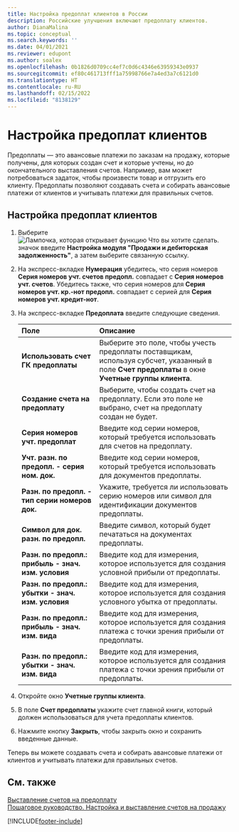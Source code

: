 ```yaml
---
title: Настройка предоплат клиентов в России
description: Российские улучшения включают предоплату клиентов.
author: DianaMalina
ms.topic: conceptual
ms.search.keywords: ''
ms.date: 04/01/2021
ms.reviewer: edupont
ms.author: soalex
ms.openlocfilehash: 0b1826d0709cc4ef7c0d6c4346e63959343e0937
ms.sourcegitcommit: ef80c461713fff1a75998766e7a4ed3a7c6121d0
ms.translationtype: HT
ms.contentlocale: ru-RU
ms.lasthandoff: 02/15/2022
ms.locfileid: "8138129"
---
```

# <a name="set-up-customer-prepayments"></a>Настройка предоплат клиентов

Предоплаты — это авансовые платежи по заказам на продажу, которые получены, для которых создан счет и которые учтены, но до окончательного выставления счетов. Например, вам может потребоваться задаток, чтобы произвести товар и отгрузить его клиенту. Предоплаты позволяют создавать счета и собирать авансовые платежи от клиентов и учитывать платежи для правильных счетов.

## <a name="to-set-up-customer-prepayments"></a>Настройка предоплат клиентов

1. Выберите ![Лампочка, которая открывает функцию Что вы хотите сделать.](../../media/ui-search/search_small.png "Что вы хотите сделать") значок введите **Настройка модуля "Продажи и дебиторская задолженность"**, а затем выберите связанную ссылку.

2. На экспресс-вкладке **Нумерация** убедитесь, что серия номеров **Серия номеров учт. счетов предопл.** совпадает с **Серия номеров учт. счетов**. Убедитесь также, что серия номеров для **Серия номеров учт. кр.-нот предопл.** совпадает с серией для **Серия номеров учт. кредит-нот**.

3. На экспресс-вкладке **Предоплата** введите следующие сведения.

   | Поле                             | Описание                                                  |
   | :-------------------------------- | :----------------------------------------------------------- |
   | **Использовать счет ГК предоплаты**        | Выберите это поле, чтобы учесть предоплаты поставщикам, используя субсчет, указанный в поле **Счет предоплаты** в окне **Учетные группы клиента**. |
   | **Создание счета на предоплату**     | Выберите, чтобы создать счет на предоплату. Если это поле не выбрано, счет на предоплату создан не будет. |
   | **Серия номеров учт. предоплат**        | Введите код серии номеров, который требуется использовать для счетов на предоплату. |
   | **Учт. разн. по предопл. - серия ном. док.**           | Введите код серии номеров, который требуется использовать для документов предоплаты. |
   | **Разн. по предопл. - тип серии номеров док.**             | Укажите, требуется ли использовать серию номеров или символ для идентификации документов предоплаты. |
   | **Символ для док. разн. по предопл.**            | Введите символ, который будет печататься на документах предоплаты.        |
   | **Разн. по предопл.: прибыль - знач. изм. условия**  | Введите код для измерения, которое используется для создания условной прибыли от предоплаты. |
   | **Разн. по предопл.: убытки - знач. изм. условия** | Введите код для измерения, которое используется для создания условного убытка от предоплаты. |
   | **Разн. по предопл.: прибыль - знач. изм. вида**       | Введите код для измерения, которое используется для создания платежа с точки зрения прибыли от предоплаты. |
   | **Разн. по предопл.: убытки - знач. изм. вида**      | Введите код для измерения, которое используется для создания платежа с точки зрения прибыли от предоплаты. |

4. Откройте окно **Учетные группы клиента**.

5. В поле **Счет предоплаты** укажите счет главной книги, который должен использоваться для учета предоплаты клиентов.

6. Нажмите кнопку **Закрыть**, чтобы закрыть окно и сохранить введенные данные.

Теперь вы можете создавать счета и собирать авансовые платежи от клиентов и учитывать платежи для правильных счетов.

## <a name="see-also"></a>См. также

[Выставление счетов на предоплату](../../finance-invoice-prepayments.md)  
[Пошаговое руководство. Настройка и выставление счетов на продажу](../../walkthrough-setting-up-and-invoicing-sales-prepayments.md)  


[!INCLUDE[footer-include](../../includes/footer-banner.md)]